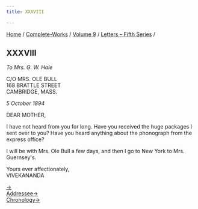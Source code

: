 ```yaml
---
title: XXXVIII

---
```



[Home](../../../index.htm) / [Complete-Works](../../complete_works.htm)
/ [Volume 9](../volume_9_contents.htm) / [Letters – Fifth
Series](letters_fifth_series_contents.htm) /



## XXXVIII

*To Mrs. G. W. Hale*

C/O MRS. OLE BULL  
168 BRATTLE STREET  
CAMBRIDGE, MASS.

*5 October 1894*

DEAR MOTHER,

I have not heard from you for long. Have you received the huge packages
I sent over to you? Have you heard anything about the phonograph from
the express office?

I will be with Mrs. Ole Bull a few days, and then I go to New York to
Mrs. Guernsey's.

Yours ever affectionately,  
VIVEKANANDA

[→](039_mother.htm)  
[Addressee→](039_mother.htm)  
[Chronology→](039_mother.htm)



